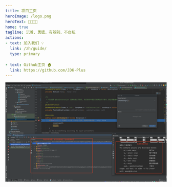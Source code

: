 ```yaml
---
title: 项目主页
heroImage: /logo.png
heroText: 🍓🍓🍓🍓
home: true
tagline: 沉着、勇猛、有辨别、不自私
actions:
- text: 加入我们 💡
  link: /zh/guide/
  type: primary

- text: Github主页 🏠
  link: https://github.com/JDK-Plus
---
```


![](/img/cli-plus-use.png)
